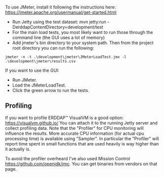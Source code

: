 To use JMeter, install it following the instructions here: https://jmeter.apache.org/usermanual/get-started.html

* Run Jetty using the test dataset: mvn jetty:run -DerddapContentDirectory=development/test
* For the main load tests, you most likely want to run those through the command line (the GUI uses a lot of memory)
* Add jmeter's bin directory to your system path. Then from the project root directory you can run the following:

```
jmeter -n -t .\development\jmeter\JMeterLoadTest.jmx -l .\development\jmeter\results.csv
```

If you want to use the GUI:

* Run JMeter.
* Load the JMeterLoadTest.
* Click the green arrow to run the tests.

## Profiling

If you want to profile ERDDAP™ VisualVM is a good option: https://visualvm.github.io/
You can attach it to the running Jetty server and collect profiling data.
Note that the "Profiler" for CPU monitoring will influence the results. More accurate CPU information (for actual cpu processing time) is available using "Sampler". In particular the "Profiler" will report time spent in small functions that are used heavily is way higher than it actually is.

To avoid the profiler overheard I've also used Mission Control https://github.com/openjdk/jmc. You can get binaries from vendors on that page.
